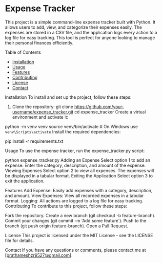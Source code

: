 # Expense Tracker

This project is a simple command-line expense tracker built with Python. 
It allows users to add, view, and categorize their expenses easily. 
The expenses are stored in a CSV file, and the application logs every action to a log file for easy tracking. 
This tool is perfect for anyone looking to manage their personal finances efficiently.

Table of Contents

- [Installation](#installation)
- [Usage](#usage)
- [Features](#features)
- [Contributing](#contributing)
- [License](#license)
- [Contact](#contact)

Installation
To install and set up the project, follow these steps:

1. Clone the repository:
   git clone https://github.com/your-username/expense_tracker.git
   cd expense_tracker
Create a virtual environment and activate it:

python -m venv venv
source venv/bin/activate  # On Windows use `venv\Scripts\activate`
Install the required dependencies:

pip install -r requirements.txt

Usage
To use the expense tracker, run the expense_tracker.py script:

python expense_tracker.py
Adding an Expense
Select option 1 to add an expense.
Enter the category, description, and amount of the expense.
Viewing Expenses
Select option 2 to view all expenses.
The expenses will be displayed in a tabular format.
Exiting the Application
Select option 3 to exit the application.


Features
Add Expense: Easily add expenses with a category, description, and amount.
View Expenses: View all recorded expenses in a tabular format.
Logging: All actions are logged to a log file for easy tracking.
Contributing
To contribute to this project, follow these steps:

Fork the repository.
Create a new branch (git checkout -b feature-branch).
Commit your changes (git commit -m 'Add some feature').
Push to the branch (git push origin feature-branch).
Open a Pull Request.

License
This project is licensed under the MIT License - see the LICENSE file for details.

Contact
If you have any questions or comments, please contact me at [prathameshzr9527@gmail.com].
